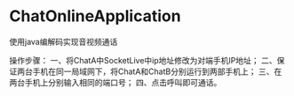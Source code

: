 # ChatOnlineApplication
使用java编解码实现音视频通话

操作步骤：
一、将ChatA中SocketLive中ip地址修改为对端手机IP地址；
二、保证两台手机在同一局域网下，将ChatA和ChatB分别运行到两部手机上；
三、在两台手机上分别输入相同的端口号；
四、点击呼叫即可通话。
